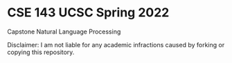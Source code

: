 # CSE 143 UCSC Spring 2022
Capstone Natural Language Processing

Disclaimer: I am not liable for any academic infractions caused by forking or copying this repository. 
